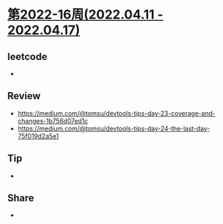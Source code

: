 # [第2022-16周(2022.04.11 - 2022.04.17)](https://github.com/vjudge/ARTS/blob/master/2022/2022-16.md)

## leetcode
*


## Review
* https://medium.com/@tomsu/devtools-tips-day-23-coverage-and-changes-1b756d07ed1c
* https://medium.com/@tomsu/devtools-tips-day-24-the-last-day-75f019d2a5e1


## Tip
*


## Share
*

